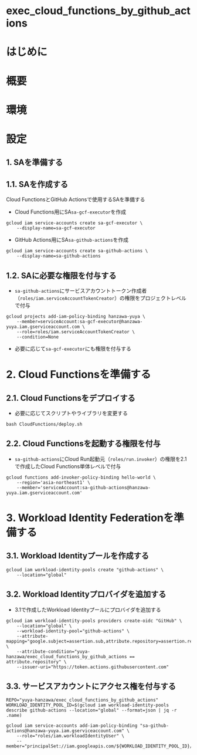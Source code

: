 # exec_cloud_functions_by_github_actions

# はじめに

# 概要

# 環境

# 設定

## 1. SAを準備する

## 1.1. SAを作成する

Cloud FunctionsとGitHub Actionsで使用するSAを準備する

* Cloud Functions用にSA`sa-gcf-executor`を作成

```
gcloud iam service-accounts create sa-gcf-executor \
    --display-name=sa-gcf-executor
```

* GitHub Actions用にSA`sa-github-actions`を作成

```
gcloud iam service-accounts create sa-github-actions \
    --display-name=sa-github-actions
```

## 1.2. SAに必要な権限を付与する

* `sa-github-actions`にサービスアカウントトークン作成者（`roles/iam.serviceAccountTokenCreator`）の権限をプロジェクトレベルで付与

```
gcloud projects add-iam-policy-binding hanzawa-yuya \
    --member=serviceAccount:sa-gcf-executor@hanzawa-yuya.iam.gserviceaccount.com \
    --role=roles/iam.serviceAccountTokenCreator \
    --condition=None
```

* 必要に応じて`sa-gcf-executor`にも権限を付与する

# 2. Cloud Functionsを準備する

## 2.1. Cloud Functionsをデプロイする

* 必要に応じてスクリプトやライブラリを変更する

```
bash CloudFunctions/deploy.sh
```

## 2.2. Cloud Functionsを起動する権限を付与

* `sa-github-actions`にCloud Run起動元（`roles/run.invoker`）の権限を2.1で作成したCloud Functions単体レベルで付与

```
gcloud functions add-invoker-policy-binding hello-world \
    --region='asia-northeast1' \
    --member='serviceAccount:sa-github-actions@hanzawa-yuya.iam.gserviceaccount.com'
```

# 3. Workload Identity Federationを準備する

## 3.1. Workload Identityプールを作成する

```
gcloud iam workload-identity-pools create "github-actions" \
    --location="global"
```

## 3.2. Workload Identityプロバイダを追加する

* 3.1で作成したWorkload Identityプールにプロバイダを追加する

```
gcloud iam workload-identity-pools providers create-oidc "GitHub" \
    --location="global" \
    --workload-identity-pool="github-actions" \
    --attribute-mapping="google.subject=assertion.sub,attribute.repository=assertion.repository" \
    --attribute-condition="yuya-hanzawa/exec_cloud_functions_by_github_actions == attribute.repository" \
    --issuer-uri="https://token.actions.githubusercontent.com"
```

## 3.3. サービスアカウントにアクセス権を付与する

```
REPO="yuya-hanzawa/exec_cloud_functions_by_github_actions"
WORKLOAD_IDENTITY_POOL_ID=$(gcloud iam workload-identity-pools describe github-actions --location="global" --format=json | jq -r .name)

gcloud iam service-accounts add-iam-policy-binding "sa-github-actions@hanzawa-yuya.iam.gserviceaccount.com" \
    --role="roles/iam.workloadIdentityUser" \
    --member="principalSet://iam.googleapis.com/${WORKLOAD_IDENTITY_POOL_ID}/attribute.repository/${REPO}"
```
